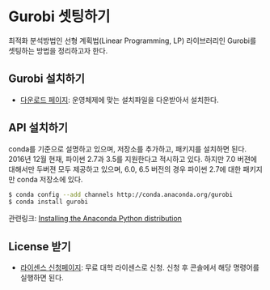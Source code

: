 # Gurobi 셋팅하기
최적화 분석방법인 선형 계획법(Linear Programming, LP) 라이브러리인 Gurobi를 셋팅하는 방법을 정리하고자 한다.

## Gurobi 설치하기
* [다운로드 페이지](http://www.gurobi.com/downloads/gurobi-optimizer): 운영체제에 맞는 설치파일을 다운받아서 설치한다.


## API 설치하기
conda를 기준으로 설명하고 있으며, 저장소를 추가하고, 패키지를 설치하면 된다.
2016년 12월 현재, 파이썬 2.7과 3.5를 지원한다고 적시하고 있다. 하지만 7.0 버젼에 대해서만 두버젼 모두 제공하고 있으며,
6.0, 6.5 버전의 경우 파이썬 2.7에 대한 패키지만 conda 저장소에 있다.

```bash
$ conda config --add channels http://conda.anaconda.org/gurobi
$ conda install gurobi
```

관련링크: [Installing the Anaconda Python distribution](http://www.gurobi.com/documentation/7.0/quickstart_mac/installing_the_anaconda_py.html#section:Anaconda)


## License 받기
* [라이센스 신청페이지](http://www.gurobi.com/downloads/licenses/license-center): 무료 대학 라이센스로 신청. 신청 후 콘솔에서 해당 명령어를 실행하면 된다.
